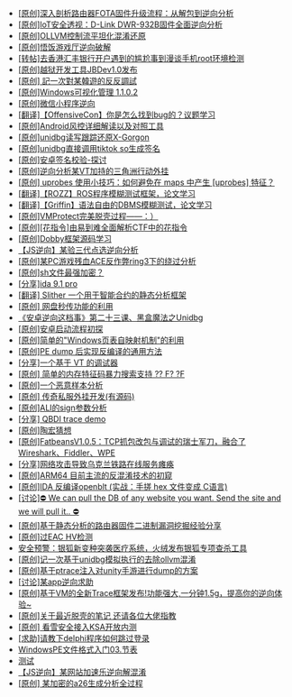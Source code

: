 + [[原创]深入剖析路由器FOTA固件升级流程：从解包到逆向分析](https://bbs.kanxue.com/thread-286209.htm)
+ [[原创]IoT安全透视：D-Link DWR-932B固件全面逆向分析](https://bbs.kanxue.com/thread-286208.htm)
+ [[原创]OLLVM控制流平坦化混淆还原](https://bbs.kanxue.com/thread-286151.htm)
+ [[原创]悟饭游戏厅逆向破解](https://bbs.kanxue.com/thread-286194.htm)
+ [[转帖]去香港汇丰银行开户遇到的尴尬事到漫谈手机root环境检测](https://bbs.kanxue.com/thread-285754.htm)
+ [[原创]越狱开发工具JBDev1.0发布](https://bbs.kanxue.com/thread-286201.htm)
+ [[原创] 記一次對某韓遊的反反調試](https://bbs.kanxue.com/thread-286089.htm)
+ [[原创]Windows可视化管理 1.1.0.2](https://bbs.kanxue.com/thread-284075.htm)
+ [[原创]微信小程序逆向](https://bbs.kanxue.com/thread-286197.htm)
+ [[翻译]【OffensiveCon】你是怎么找到bug的？议题学习](https://bbs.kanxue.com/thread-286204.htm)
+ [[原创]Android风控详细解读以及对照工具](https://bbs.kanxue.com/thread-286120.htm)
+ [[原创]unidbg读写跟踪还原X-Gorgon](https://bbs.kanxue.com/thread-285586.htm)
+ [[原创]unidbg直接调用tiktok so生成签名](https://bbs.kanxue.com/thread-285623.htm)
+ [[原创]安卓签名校验-探讨](https://bbs.kanxue.com/thread-285647.htm)
+ [[原创]逆向分析某VT加持的三角洲行动外挂](https://bbs.kanxue.com/thread-286195.htm)
+ [[原创] uprobes 使用小技巧：如何避免在 maps 中产生 [uprobes] 特征？](https://bbs.kanxue.com/thread-286128.htm)
+ [[翻译]【ROZZ】ROS程序模糊测试框架，论文学习](https://bbs.kanxue.com/thread-286213.htm)
+ [[翻译]【Griffin】语法自由的DBMS模糊测试，论文学习](https://bbs.kanxue.com/thread-286212.htm)
+ [[原创]VMProtect完美脱壳过程——：）](https://bbs.kanxue.com/thread-246429.htm)
+ [[原创][花指令]由易到难全面解析CTF中的花指令](https://bbs.kanxue.com/thread-279604.htm)
+ [[原创]Dobby框架源码学习](https://bbs.kanxue.com/thread-280661.htm)
+ [【JS逆向】某验三代点选逆向分析](https://bbs.kanxue.com/thread-286163.htm)
+ [[原创]某PC游戏残血ACE反作弊ring3下的绕过分析](https://bbs.kanxue.com/thread-284667.htm)
+ [[原创]sh文件最强加密？](https://bbs.kanxue.com/thread-286144.htm)
+ [[分享]ida 9.1 pro](https://bbs.kanxue.com/thread-285999.htm)
+ [[翻译] Slither 一个用于智能合约的静态分析框架](https://bbs.kanxue.com/thread-286214.htm)
+ [[原创] 网盘秒传功能的利用](https://bbs.kanxue.com/thread-284783.htm)
+ [《安卓逆向这档事》第二十三课、黑盒魔法之Unidbg](https://bbs.kanxue.com/thread-285073.htm)
+ [[原创]安卓启动流程初探](https://bbs.kanxue.com/thread-285949.htm)
+ [[原创]简单的"Windows页表自映射机制"的利用](https://bbs.kanxue.com/thread-285332.htm)
+ [[原创]PE dump 后实现反编译的通用方法](https://bbs.kanxue.com/thread-284958.htm)
+ [[分享]一个基于 VT 的调试器](https://bbs.kanxue.com/thread-286110.htm)
+ [[原创] 简单的内存特征码暴力搜索支持 ?? F? ?F](https://bbs.kanxue.com/thread-284451.htm)
+ [[原创]一个恶意样本分析](https://bbs.kanxue.com/thread-286066.htm)
+ [[原创] 传奇私服外挂开发(有源码)](https://bbs.kanxue.com/thread-285681.htm)
+ [[原创]ALI的sign参数分析](https://bbs.kanxue.com/thread-284292.htm)
+ [[分享] QBDI trace demo](https://bbs.kanxue.com/thread-285857.htm)
+ [[原创]陶宏猜想](https://bbs.kanxue.com/thread-286217.htm)
+ [[原创]FatbeansV1.0.5：TCP抓包改包与调试的瑞士军刀，融合了Wireshark、Fiddler、WPE](https://bbs.kanxue.com/thread-284571.htm)
+ [[分享]网络攻击导致乌克兰铁路在线服务瘫痪](https://bbs.kanxue.com/thread-286216.htm)
+ [[原创]ARM64 目前主流的反混淆技术的初窥](https://bbs.kanxue.com/thread-285567.htm)
+ [[原创]IDA 反编译openblt (实战：手搓 hex 文件变成 C语言)](https://bbs.kanxue.com/thread-285731.htm)
+ [[讨论]⛔️ We can pull the DB of any website you want. Send the site and we will pull it.. ⛔️](https://bbs.kanxue.com/thread-286221.htm)
+ [[原创]基于静态分析的路由器固件二进制漏洞挖掘经验分享](https://bbs.kanxue.com/thread-286055.htm)
+ [[原创]过EAC HV检测](https://bbs.kanxue.com/thread-274829.htm)
+ [安全预警：银狐新变种突袭医疗系统，火绒发布银狐专项查杀工具](https://bbs.kanxue.com/thread-286223.htm)
+ [[原创]记一次基于unidbg模拟执行的去除ollvm混淆](https://bbs.kanxue.com/thread-277086.htm)
+ [[原创]基于ptrace注入对unity手游进行dump的方案](https://bbs.kanxue.com/thread-286222.htm)
+ [[讨论]某app逆向求助](https://bbs.kanxue.com/thread-277022.htm)
+ [[原创]基于VM的全新Trace框架发布!功能强大,一分钟1.5g，提高你的逆向体验~](https://bbs.kanxue.com/thread-285471.htm)
+ [[原创]关于最近脱壳的笔记 还请各位大佬指教](https://bbs.kanxue.com/thread-281745.htm)
+ [[原创] 看雪安全接入KSA开放内测](https://bbs.kanxue.com/thread-251837.htm)
+ [[求助]请教下delphi程序如何跳过登录](https://bbs.kanxue.com/thread-286224.htm)
+ [WindowsPE文件格式入门03.节表](https://bbs.kanxue.com/thread-286227.htm)
+ [测试](https://bbs.kanxue.com/thread-286226.htm)
+ [【JS逆向】某网站加速乐逆向解混淆](https://bbs.kanxue.com/thread-286225.htm)
+ [[原创] 某加密的a26生成分析全过程](https://bbs.kanxue.com/thread-286228.htm)
